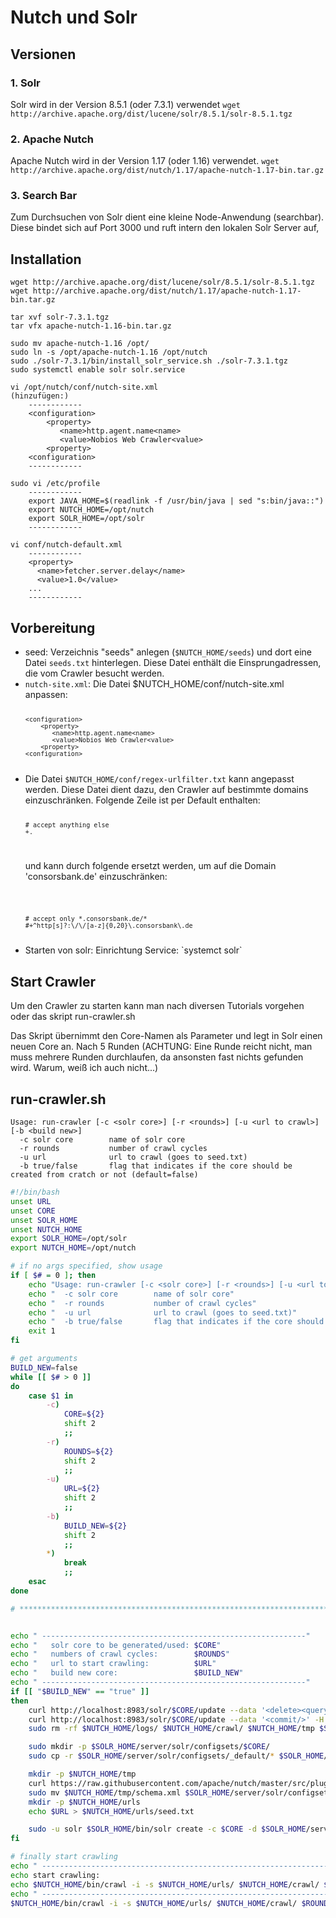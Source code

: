 Nutch und Solr
==============

Versionen
----------
### 1. Solr ###
Solr wird in der Version 8.5.1 (oder 7.3.1) verwendet
`wget http://archive.apache.org/dist/lucene/solr/8.5.1/solr-8.5.1.tgz`

### 2. Apache Nutch ###
Apache Nutch wird in der Version 1.17 (oder 1.16) verwendet. 
`wget http://archive.apache.org/dist/nutch/1.17/apache-nutch-1.17-bin.tar.gz`


### 3. Search Bar
Zum Durchsuchen von Solr dient eine kleine Node-Anwendung (searchbar). Diese bindet sich auf Port 3000 und ruft intern den lokalen Solr Server auf,

Installation
--------------
```
wget http://archive.apache.org/dist/lucene/solr/8.5.1/solr-8.5.1.tgz
wget http://archive.apache.org/dist/nutch/1.17/apache-nutch-1.17-bin.tar.gz

tar xvf solr-7.3.1.tgz
tar vfx apache-nutch-1.16-bin.tar.gz

sudo mv apache-nutch-1.16 /opt/
sudo ln -s /opt/apache-nutch-1.16 /opt/nutch
sudo ./solr-7.3.1/bin/install_solr_service.sh ./solr-7.3.1.tgz
sudo systemctl enable solr solr.service

vi /opt/nutch/conf/nutch-site.xml
(hinzufügen:)
    ------------
    <configuration>    
        <property>
           <name>http.agent.name<name>
           <value>Nobios Web Crawler<value>
        <property>
    <configuration>
    ------------

sudo vi /etc/profile
    ------------
    export JAVA_HOME=$(readlink -f /usr/bin/java | sed "s:bin/java::")
    export NUTCH_HOME=/opt/nutch
    export SOLR_HOME=/opt/solr
    ------------

vi conf/nutch-default.xml 
    ------------
    <property>
      <name>fetcher.server.delay</name>
      <value>1.0</value>
    ...
    ------------
```

Vorbereitung
--------------
<ul>
<li> seed: Verzeichnis "seeds" anlegen (<code>$NUTCH_HOME/seeds</code>) und dort eine Datei <code>seeds.txt</code> hinterlegen. Diese Datei enthält die Einsprungadressen, die vom Crawler besucht werden. </li>

<li> <code>nutch-site.xml</code>: Die Datei $NUTCH_HOME/conf/nutch-site.xml anpassen: 
<code>

    <configuration>    
        <property>
           <name>http.agent.name<name>
           <value>Nobios Web Crawler<value>
        <property>
    <configuration>

</code>

</li>

<li>
Die Datei <code>$NUTCH_HOME/conf/regex-urlfilter.txt</code> kann angepasst werden. Diese Datei dient dazu, den Crawler auf bestimmte domains einzuschränken. Folgende Zeile ist per Default enthalten:

<code>

    # accept anything else
    +.

</code>

und kann durch folgende ersetzt werden, um auf die Domain 'consorsbank.de' einzuschränken:

<code>

    # accept only *.consorsbank.de/*
    #+^http[s]?:\/\/[a-z]{0,20}\.consorsbank\.de

</code>
</li>

<li>
Starten von solr: Einrichtung Service: `systemct solr`
</li>

</ul>

Start Crawler
--------------
Um den Crawler zu starten kann man nach diversen Tutorials vorgehen oder das skript 
    run-crawler.sh

Das Skript übernimmt den Core-Namen als Parameter und legt in Solr einen neuen Core an. Nach 5 Runden (ACHTUNG: Eine Runde reicht nicht, man muss mehrere Runden durchlaufen, da ansonsten fast nichts gefunden wird. Warum, weiß ich auch nicht...) 

run-crawler.sh
--------------
```
Usage: run-crawler [-c <solr core>] [-r <rounds>] [-u <url to crawl>] [-b <build new>]
  -c solr core        name of solr core
  -r rounds           number of crawl cycles
  -u url              url to crawl (goes to seed.txt)
  -b true/false       flag that indicates if the core should be created from cratch or not (default=false)
```
```bash
#!/bin/bash
unset URL
unset CORE
unset SOLR_HOME
unset NUTCH_HOME
export SOLR_HOME=/opt/solr
export NUTCH_HOME=/opt/nutch

# if no args specified, show usage
if [ $# = 0 ]; then
    echo "Usage: run-crawler [-c <solr core>] [-r <rounds>] [-u <url to crawl>] [-b <build new>]"
    echo "  -c solr core        name of solr core"
    echo "  -r rounds           number of crawl cycles"
    echo "  -u url              url to crawl (goes to seed.txt)"
    echo "  -b true/false       flag that indicates if the core should be created from cratch or not (default=false)"
    exit 1
fi

# get arguments
BUILD_NEW=false
while [[ $# > 0 ]]
do
    case $1 in
        -c)
            CORE=${2}
            shift 2
            ;;
        -r)
            ROUNDS=${2}
            shift 2
            ;;
        -u)
            URL=${2}
            shift 2
            ;;
        -b)
            BUILD_NEW=${2}
            shift 2
            ;;
        *)
            break
            ;;
    esac
done

# ************************************************************************************


echo " -----------------------------------------------------------"
echo "   solr core to be generated/used: $CORE"
echo "   numbers of crawl cycles:        $ROUNDS"
echo "   url to start crawling:          $URL"
echo "   build new core:                 $BUILD_NEW"
echo " -----------------------------------------------------------"
if [[ "$BUILD_NEW" == "true" ]]
then
    curl http://localhost:8983/solr/$CORE/update --data '<delete><query>*:*</query></delete>' -H 'Content-type:text/xml; charset=utf-8'
    curl http://localhost:8983/solr/$CORE/update --data '<commit/>' -H 'Content-type:text/xml; charset=utf-8'
    sudo rm -rf $NUTCH_HOME/logs/ $NUTCH_HOME/crawl/ $NUTCH_HOME/tmp $SOLR_HOME/server/solr/configsets/$CORE/

    sudo mkdir -p $SOLR_HOME/server/solr/configsets/$CORE/
    sudo cp -r $SOLR_HOME/server/solr/configsets/_default/* $SOLR_HOME/server/solr/configsets/$CORE/

    mkdir -p $NUTCH_HOME/tmp
    curl https://raw.githubusercontent.com/apache/nutch/master/src/plugin/indexer-solr/schema.xml > $NUTCH_HOME/tmp/schema.xml
    sudo mv $NUTCH_HOME/tmp/schema.xml $SOLR_HOME/server/solr/configsets/$CORE/conf/
    mkdir -p $NUTCH_HOME/urls
    echo $URL > $NUTCH_HOME/urls/seed.txt

    sudo -u solr $SOLR_HOME/bin/solr create -c $CORE -d $SOLR_HOME/server/solr/configsets/$CORE/conf/
fi

# finally start crawling
echo " ------------------------------------------------------------------------------------------------------"
echo start crawling: 
echo $NUTCH_HOME/bin/crawl -i -s $NUTCH_HOME/urls/ $NUTCH_HOME/crawl/ $ROUNDS
echo " ------------------------------------------------------------------------------------------------------"
$NUTCH_HOME/bin/crawl -i -s $NUTCH_HOME/urls/ $NUTCH_HOME/crawl/ $ROUNDS

```
